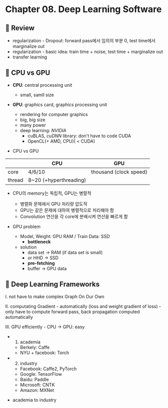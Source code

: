 # Chapter 08. Deep Learning Software

## 🌱 Review

- regularization - Dropout: forward pass에서 임의의 부분 0, test time에서  marginalize out
- regularization - basic idea: train time + noise, test time + marginalize out
- transfer learning

## 🌱 CPU vs GPU

- **CPU**: central processing unit
	- small, samll size

- **GPU**: graphics card, graphics processing unit
	- rendering for computer graphics
	- big, big size
	- many power
	- deep learning: *NVIDIA*
		- cuBLAS, *cuDNN* library: don't have to code CUDA 
		- OpenCL(+ AMD, CPU)( < CUDA)

- CPU vs GPU

| | CPU | GPU |
|---|---|---|
| core | 4/6/10 | thousand (clock speed) |
| thread | 8~20 (+hyperthreading) | |

- CPU의 memory는 독립적, GPU는 병렬적
	- 병렬화 문제에서 GPU 처리량 압도적
	- GPU는 같은 문제에 대하여 병렬적으로 처리해야 함
	- Convolution 연산을 각 core에 분배시켜 연산을 빠르게 함

- GPU problem
	- Model, Weight: GPU RAM / Train Data: SSD
		- **bottleneck**
	- solution
		- data set -> RAM (if data set is small)
		- or HHD -> SSD
		- **pre-fetching**
		- buffer -> GPU data



## 🌱 Deep Learning Frameworks

I. not have to make complex Graph On Our Own

II. computating Gradient - automatically (loss and weight gradient of loss) - only have to compute forward pass, back propagation computed automatically

III. GPU efficiently - CPU -> GPU: easy

- 1. academia
	- Berkely: Caffe
	- NYU + facebook: Torch

- 2. industry
	- Facebook: Caffe2, PyTorch
	- Google: TensorFlow
	- Baidu: Paddle
	- Microsoft: CNTK
	- Amazon: MXNet

- academia to industry


